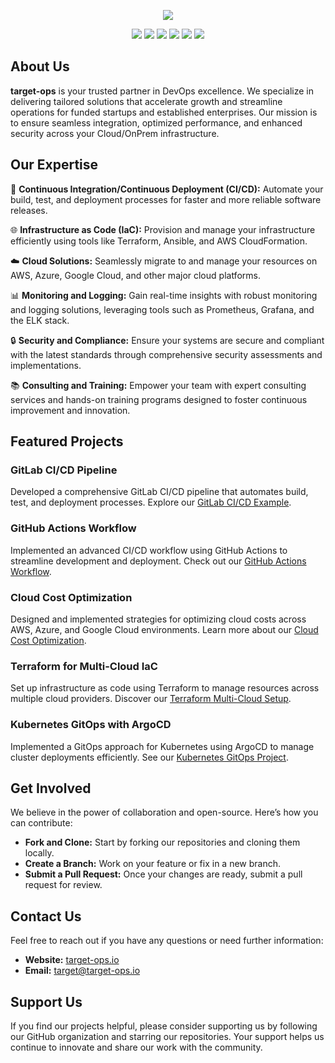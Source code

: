 <p align="center">
<img src="https://i.postimg.cc/YSXdd1np/Untitled-2.png">
</p>
<p align="center">
<a href="https://join.slack.com/t/target-ops/shared_invite/zt-2kxdr9djp-YoQSCoRzARa9psxO8aYoaQ"><img src="https://img.shields.io/badge/Slack-4A154B?style=for-the-badge&logo=slack&logoColor=white"></a>
<a href="https://www.linkedin.com/company/target-ops"><img src="https://img.shields.io/badge/LinkedIn-0077B5?style=for-the-badge&logo=linkedin&logoColor=white"></a>
<a href="https://dev.to/target-ops"><img src="https://img.shields.io/badge/dev.to-0A0A0A?style=for-the-badge&logo=devdotto&logoColor=white"></a>
<a href="https://dly.to/13bF3DMZs9K"><img src="https://img.shields.io/badge/daily.dev-CE3DF3?style=for-the-badge&logo=dailydotdev&logoColor=white"></a>
<a href="https://t.me/targetops"><img src="https://img.shields.io/badge/Telegram-2CA5E0?style=for-the-badge&logo=telegram&logoColor=white"></a>
<a href="https://www.patreon.com/target_ops"><img src="https://img.shields.io/badge/Patreon-F96854?style=for-the-badge&logo=patreon&logoColor=white"></a>
</p>



## About Us

**target-ops** is your trusted partner in DevOps excellence. We specialize in delivering tailored solutions that accelerate growth and streamline operations for funded startups and established enterprises. Our mission is to ensure seamless integration, optimized performance, and enhanced security across your Cloud/OnPrem infrastructure.

## Our Expertise

🔧 **Continuous Integration/Continuous Deployment (CI/CD):** Automate your build, test, and deployment processes for faster and more reliable software releases.

🌐 **Infrastructure as Code (IaC):** Provision and manage your infrastructure efficiently using tools like Terraform, Ansible, and AWS CloudFormation.

☁️ **Cloud Solutions:** Seamlessly migrate to and manage your resources on AWS, Azure, Google Cloud, and other major cloud platforms.

📊 **Monitoring and Logging:** Gain real-time insights with robust monitoring and logging solutions, leveraging tools such as Prometheus, Grafana, and the ELK stack.

🔒 **Security and Compliance:** Ensure your systems are secure and compliant with the latest standards through comprehensive security assessments and implementations.

📚 **Consulting and Training:** Empower your team with expert consulting services and hands-on training programs designed to foster continuous improvement and innovation.

## Featured Projects

### GitLab CI/CD Pipeline

Developed a comprehensive GitLab CI/CD pipeline that automates build, test, and deployment processes. 
Explore our [GitLab CI/CD Example](https://github.com/target-ops/gitlab-ci-cd-pipeline).

### GitHub Actions Workflow

Implemented an advanced CI/CD workflow using GitHub Actions to streamline development and deployment. 
Check out our [GitHub Actions Workflow](https://github.com/target-ops/github-actions-workflow).

### Cloud Cost Optimization

Designed and implemented strategies for optimizing cloud costs across AWS, Azure, and Google Cloud environments. 
Learn more about our [Cloud Cost Optimization](https://github.com/target-ops/cloud-cost-optimization).

### Terraform for Multi-Cloud IaC

Set up infrastructure as code using Terraform to manage resources across multiple cloud providers. Discover our [Terraform Multi-Cloud Setup](https://github.com/target-ops/terraform-multi-cloud).

### Kubernetes GitOps with ArgoCD

Implemented a GitOps approach for Kubernetes using ArgoCD to manage cluster deployments efficiently. See our [Kubernetes GitOps Project](https://github.com/target-ops/kubernetes-gitops-argocd).

## Get Involved

We believe in the power of collaboration and open-source. Here’s how you can contribute:

- **Fork and Clone:** Start by forking our repositories and cloning them locally.
- **Create a Branch:** Work on your feature or fix in a new branch.
- **Submit a Pull Request:** Once your changes are ready, submit a pull request for review.

## Contact Us

Feel free to reach out if you have any questions or need further information:

- **Website:** [target-ops.io](https://target-ops.io)
- **Email:** [target@target-ops.io](mailto:target@target-ops.io)


## Support Us

If you find our projects helpful, please consider supporting us by following our GitHub organization and starring our repositories. Your support helps us continue to innovate and share our work with the community.
